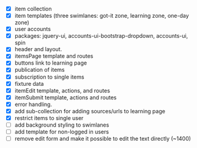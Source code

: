 *[X] item collection
*[X] item templates (three swimlanes: got-it zone, learning zone, one-day zone)
*[X] user accounts
*[X] packages: jquery-ui, accounts-ui-bootstrap-dropdown, accounts-ui, spin
*[X] header and layout.
*[X] itemsPage template and routes
*[X] buttons link to learning page
*[X] publication of items
*[X] subscription to single items
*[X] fixture data
*[X] itemEdit template, actions, and routes
*[X] itemSubmit template, actions and routes
*[X] error handling.
*[X] add sub-collection for adding sources/urls to learning page
*[X] restrict items to single user
*[ ] add background styling to swimlanes
*[ ] add template for non-logged in users
*[ ] remove edit form and make it possible to edit the text directly (~1400)
